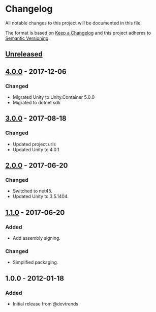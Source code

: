 # Changelog
All notable changes to this project will be documented in this file.

The format is based on [Keep a Changelog](http://keepachangelog.com/)
and this project adheres to [Semantic Versioning](http://semver.org/).

## [Unreleased]

## [4.0.0] - 2017-12-06
### Changed
- Migrated Unity to Unity.Container 5.0.0
- Migrated to dotnet sdk

## [3.0.0] - 2017-08-18
### Changed
- Updated project urls
- Updated Unity to 4.0.1

## [2.0.0] - 2017-06-20
### Changed
- Switched to net45.
- Updated Unity to 3.5.1404.

## [1.1.0] - 2017-06-20
### Added
- Add assembly signing.

### Changed
- Simplified packaging.

## 1.0.0 - 2012-01-18
### Added
- Initial release from @devtrends

[Unreleased]: https://github.com/ViceIce/unity.wcf/compare/v4.0.0...HEAD
[4.0.0]: https://github.com/ViceIce/unity.wcf/compare/v3.0.0...v4.0.0
[3.0.0]: https://github.com/ViceIce/unity.wcf/compare/v2.0.0...v3.0.0
[2.0.0]: https://github.com/ViceIce/unity.wcf/compare/v1.1.0...v2.0.0
[1.1.0]: https://github.com/ViceIce/unity.wcf/compare/v1.0.0...v1.1.0
